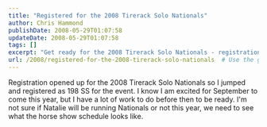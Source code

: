 ```yaml
---
title: "Registered for the 2008 Tirerack Solo Nationals"
author: Chris Hammond
publishDate: 2008-05-29T01:07:58
updateDate: 2008-05-29T01:07:58
tags: []
excerpt: "Get ready for the 2008 Tirerack Solo Nationals - registration is now open! Excitement is building for September, with preparations underway for the event."
url: /2008/registered-for-the-2008-tirerack-solo-nationals  # Use the generated URL with year
---
```

<p>Registration opened up for the 2008 Tirerack Solo Nationals so I jumped and registered as 198 SS for the event. I know I am excited for September to come this year, but I have a lot of work to do before then to be ready. I'm not sure if Natalie will be running Nationals or not this year, we need to see what the horse show schedule looks like.</p>

